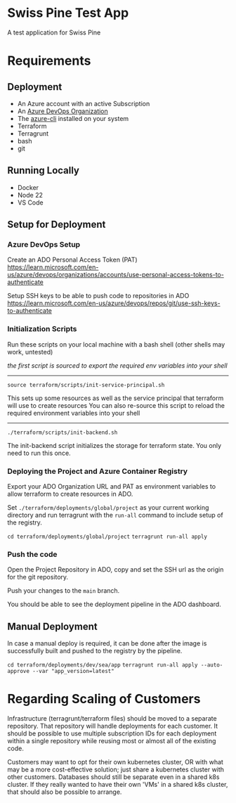 # Swiss Pine Test App
A test application for Swiss Pine

# Requirements

## Deployment
- An Azure account with an active Subscription
- An [Azure DevOps Organization](https://dev.azure.com/)
- The [azure-cli](https://learn.microsoft.com/en-us/cli/azure/install-azure-cli) installed on your system
- Terraform
- Terragrunt
- bash
- git

## Running Locally
- Docker
- Node 22
- VS Code

## Setup for Deployment

### Azure DevOps Setup

Create an ADO Personal Access Token (PAT)
https://learn.microsoft.com/en-us/azure/devops/organizations/accounts/use-personal-access-tokens-to-authenticate

Setup SSH keys to be able to push code to repositories in ADO
https://learn.microsoft.com/en-us/azure/devops/repos/git/use-ssh-keys-to-authenticate

### Initialization Scripts

Run these scripts on your local machine with a bash shell (other shells may work, untested)

*the first script is sourced to export the required env variables into your shell*

---

`source terraform/scripts/init-service-principal.sh`

This sets up some resources as well as the service principal that terraform will use to create resources
You can also re-source this script to reload the required environment variables into your shell

---

`./terraform/scripts/init-backend.sh`

The init-backend script initializes the storage for terraform state. You only need to run this once.

### Deploying the Project and Azure Container Registry

Export your ADO Organization URL and PAT as environment variables to allow terraform to create resources in ADO.

Set `./terraform/deployments/global/project` as your current working directory and run terragrunt with the `run-all` command to include setup of the registry.

`cd terraform/deployments/global/project`
`terragrunt run-all apply`

### Push the code

Open the Project Repository in ADO, copy and set the SSH url as the origin for the git repository.

Push your changes to the `main` branch.

You should be able to see the deployment pipeline in the ADO dashboard.

## Manual Deployment

In case a manual deploy is required, it can be done after the image is successfully built and pushed to the registry by the pipeline.

`cd terraform/deployments/dev/sea/app`
`terragrunt run-all apply --auto-approve --var "app_version=latest"`

# Regarding Scaling of Customers

Infrastructure (terragrunt/terraform files) should be moved to a separate repository. That repository will handle deployments for each customer.
It should be possible to use multiple subscription IDs for each deployment within a single repository while reusing most or almost all of the existing code.

Customers may want to opt for their own kubernetes cluster, OR with what may be a more cost-effective solution; just share a kubernetes cluster with other customers.
Databases should still be separate even in a shared k8s cluster. If they really wanted to have their own 'VMs' in a shared k8s cluster, that should also be possible to arrange.
